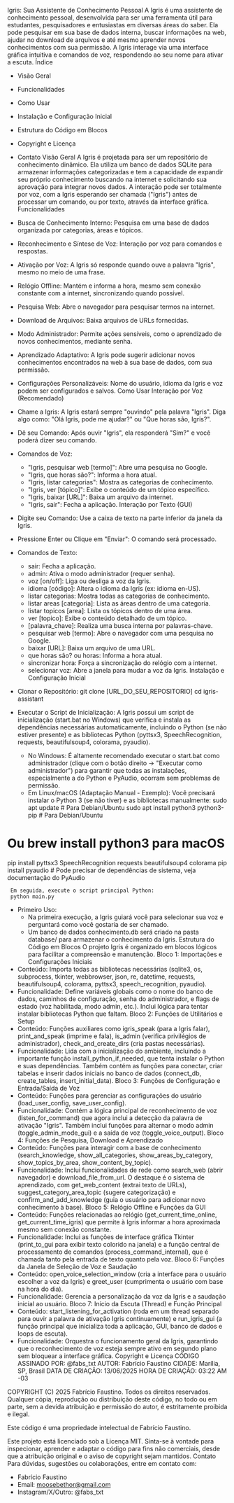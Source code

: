 Igris: Sua Assistente de Conhecimento Pessoal
A Igris é uma assistente de conhecimento pessoal, desenvolvida para ser uma ferramenta útil para estudantes, pesquisadores e entusiastas em diversas áreas do saber. Ela pode pesquisar em sua base de dados interna, buscar informações na web, ajudar no download de arquivos e até mesmo aprender novos conhecimentos com sua permissão. A Igris interage via uma interface gráfica intuitiva e comandos de voz, respondendo ao seu nome para ativar a escuta.
Índice
 * Visão Geral
 * Funcionalidades
 * Como Usar
 * Instalação e Configuração Inicial
 * Estrutura do Código em Blocos
 * Copyright e Licença
 * Contato
Visão Geral
A Igris é projetada para ser um repositório de conhecimento dinâmico. Ela utiliza um banco de dados SQLite para armazenar informações categorizadas e tem a capacidade de expandir seu próprio conhecimento buscando na internet e solicitando sua aprovação para integrar novos dados. A interação pode ser totalmente por voz, com a Igris esperando ser chamada ("Igris") antes de processar um comando, ou por texto, através da interface gráfica.
Funcionalidades
 * Busca de Conhecimento Interno: Pesquisa em uma base de dados organizada por categorias, áreas e tópicos.
 * Reconhecimento e Síntese de Voz: Interação por voz para comandos e respostas.
 * Ativação por Voz: A Igris só responde quando ouve a palavra "Igris", mesmo no meio de uma frase.
 * Relógio Offline: Mantém e informa a hora, mesmo sem conexão constante com a internet, sincronizando quando possível.
 * Pesquisa Web: Abre o navegador para pesquisar termos na internet.
 * Download de Arquivos: Baixa arquivos de URLs fornecidas.
 * Modo Administrador: Permite ações sensíveis, como o aprendizado de novos conhecimentos, mediante senha.
 * Aprendizado Adaptativo: A Igris pode sugerir adicionar novos conhecimentos encontrados na web à sua base de dados, com sua permissão.
 * Configurações Personalizáveis: Nome do usuário, idioma da Igris e voz podem ser configurados e salvos.
Como Usar
Interação por Voz (Recomendado)
 * Chame a Igris: A Igris estará sempre "ouvindo" pela palavra "Igris". Diga algo como: "Olá Igris, pode me ajudar?" ou "Que horas são, Igris?".
 * Dê seu Comando: Após ouvir "Igris", ela responderá "Sim?" e você poderá dizer seu comando.
 * Comandos de Voz:
   * "Igris, pesquisar web [termo]": Abre uma pesquisa no Google.
   * "Igris, que horas são?": Informa a hora atual.
   * "Igris, listar categorias": Mostra as categorias de conhecimento.
   * "Igris, ver [tópico]": Exibe o conteúdo de um tópico específico.
   * "Igris, baixar [URL]": Baixa um arquivo da internet.
   * "Igris, sair": Fecha a aplicação.
Interação por Texto (GUI)
 * Digite seu Comando: Use a caixa de texto na parte inferior da janela da Igris.
 * Pressione Enter ou Clique em "Enviar": O comando será processado.
 * Comandos de Texto:
   * sair: Fecha a aplicação.
   * admin: Ativa o modo administrador (requer senha).
   * voz [on/off]: Liga ou desliga a voz da Igris.
   * idioma [código]: Altera o idioma da Igris (ex: idioma en-US).
   * listar categorias: Mostra todas as categorias de conhecimento.
   * listar areas [categoria]: Lista as áreas dentro de uma categoria.
   * listar topicos [area]: Lista os tópicos dentro de uma área.
   * ver [topico]: Exibe o conteúdo detalhado de um tópico.
   * [palavra_chave]: Realiza uma busca interna por palavras-chave.
   * pesquisar web [termo]: Abre o navegador com uma pesquisa no Google.
   * baixar [URL]: Baixa um arquivo de uma URL.
   * que horas são? ou horas: Informa a hora atual.
   * sincronizar hora: Força a sincronização do relógio com a internet.
   * selecionar voz: Abre a janela para mudar a voz da Igris.
Instalação e Configuração Inicial
 * Clonar o Repositório:
   git clone [URL_DO_SEU_REPOSITORIO]
cd igris-assistant

 * Executar o Script de Inicialização:
   A Igris possui um script de inicialização (start.bat no Windows) que verifica e instala as dependências necessárias automaticamente, incluindo o Python (se não estiver presente) e as bibliotecas Python (pyttsx3, SpeechRecognition, requests, beautifulsoup4, colorama, pyaudio).
   * No Windows:
     É altamente recomendado executar o start.bat como administrador (clique com o botão direito -> "Executar como administrador") para garantir que todas as instalações, especialmente a do Python e PyAudio, ocorram sem problemas de permissão.
   * Em Linux/macOS (Adaptação Manual - Exemplo):
     Você precisará instalar o Python 3 (se não tiver) e as bibliotecas manualmente:
     sudo apt update # Para Debian/Ubuntu
sudo apt install python3 python3-pip # Para Debian/Ubuntu
# Ou brew install python3 para macOS

pip install pyttsx3 SpeechRecognition requests beautifulsoup4 colorama
pip install pyaudio # Pode precisar de dependências de sistema, veja documentação do PyAudio

     Em seguida, execute o script principal Python:
     python main.py

 * Primeiro Uso:
   * Na primeira execução, a Igris guiará você para selecionar sua voz e perguntará como você gostaria de ser chamado.
   * Um banco de dados conhecimento.db será criado na pasta database/ para armazenar o conhecimento da Igris.
Estrutura do Código em Blocos
O projeto Igris é organizado em blocos lógicos para facilitar a compreensão e manutenção.
Bloco 1: Importações e Configurações Iniciais
 * Conteúdo: Importa todas as bibliotecas necessárias (sqlite3, os, subprocess, tkinter, webbrowser, json, re, datetime, requests, beautifulsoup4, colorama, pyttsx3, speech_recognition, pyaudio).
 * Funcionalidade: Define variáveis globais como o nome do banco de dados, caminhos de configuração, senha do administrador, e flags de estado (voz habilitada, modo admin, etc.). Inclui lógica para tentar instalar bibliotecas Python que faltam.
Bloco 2: Funções de Utilitários e Setup
 * Conteúdo: Funções auxiliares como igris_speak (para a Igris falar), print_and_speak (imprime e fala), is_admin (verifica privilégios de administrador), check_and_create_dirs (cria pastas necessárias).
 * Funcionalidade: Lida com a inicialização do ambiente, incluindo a importante função install_python_if_needed, que tenta instalar o Python e suas dependências. Também contém as funções para conectar, criar tabelas e inserir dados iniciais no banco de dados (connect_db, create_tables, insert_initial_data).
Bloco 3: Funções de Configuração e Entrada/Saída de Voz
 * Conteúdo: Funções para gerenciar as configurações do usuário (load_user_config, save_user_config).
 * Funcionalidade: Contém a lógica principal de reconhecimento de voz (listen_for_command) que agora inclui a detecção da palavra de ativação "Igris". Também inclui funções para alternar o modo admin (toggle_admin_mode_gui) e a saída de voz (toggle_voice_output).
Bloco 4: Funções de Pesquisa, Download e Aprendizado
 * Conteúdo: Funções para interagir com a base de conhecimento (search_knowledge, show_all_categories, show_areas_by_category, show_topics_by_area, show_content_by_topic).
 * Funcionalidade: Inclui funcionalidades de rede como search_web (abrir navegador) e download_file_from_url. O destaque é o sistema de aprendizado, com get_web_content (extrai texto de URLs), suggest_category_area_topic (sugere categorização) e confirm_and_add_knowledge (guia o usuário para adicionar novo conhecimento à base).
Bloco 5: Relógio Offline e Funções da GUI
 * Conteúdo: Funções relacionadas ao relógio (get_current_time_online, get_current_time_igris) que permite à Igris informar a hora aproximada mesmo sem conexão constante.
 * Funcionalidade: Inclui as funções de interface gráfica Tkinter (print_to_gui para exibir texto colorido na janela) e a função central de processamento de comandos (process_command_internal), que é chamada tanto pela entrada de texto quanto pela voz.
Bloco 6: Funções da Janela de Seleção de Voz e Saudação
 * Conteúdo: open_voice_selection_window (cria a interface para o usuário escolher a voz da Igris) e greet_user (cumprimenta o usuário com base na hora do dia).
 * Funcionalidade: Gerencia a personalização da voz da Igris e a saudação inicial ao usuário.
Bloco 7: Início da Escuta (Thread) e Função Principal
 * Conteúdo: start_listening_for_activation (roda em um thread separado para ouvir a palavra de ativação Igris continuamente) e run_igris_gui (a função principal que inicializa toda a aplicação, GUI, banco de dados e loops de escuta).
 * Funcionalidade: Orquestra o funcionamento geral da Igris, garantindo que o reconhecimento de voz esteja sempre ativo em segundo plano sem bloquear a interface gráfica.
Copyright e Licença
CÓDIGO ASSINADO POR: @fabs_txt
AUTOR: Fabrício Faustino
CIDADE: Marília, SP, Brasil
DATA DE CRIAÇÃO: 13/06/2025
HORA DE CRIAÇÃO: 03:22 AM -03

COPYRIGHT (C) 2025 Fabrício Faustino. Todos os direitos reservados.
Qualquer cópia, reprodução ou distribuição deste código, no todo ou em parte,
sem a devida atribuição e permissão do autor, é estritamente proibida e ilegal.

Este código é uma propriedade intelectual de Fabrício Faustino.

Este projeto está licenciado sob a Licença MIT. Sinta-se à vontade para inspecionar, aprender e adaptar o código para fins não comerciais, desde que a atribuição original e o aviso de copyright sejam mantidos.
Contato
Para dúvidas, sugestões ou colaborações, entre em contato com:
 * Fabrício Faustino
 * Email: moosebethor@gmail.com
 * Instagram/X/Outro: @fabs_txt
